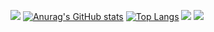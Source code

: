 ![](http://github-profile-summary-cards.vercel.app/api/cards/profile-details?username=steola6554&theme=radical)
[![Anurag's GitHub stats](https://github-readme-stats.vercel.app/api?username=steola6554&count_private=true&show_icons=true&theme=radical&layout=compact)](https://github.com/anuraghazra/github-readme-stats)
[![Top Langs](https://github-readme-stats.vercel.app/api/top-langs/?username=steola6554&theme=radical)](https://github.com/anuraghazra/github-readme-stats)
![](http://github-profile-summary-cards.vercel.app/api/cards/repos-per-language?username=steola6554&theme=radical)
![](http://github-profile-summary-cards.vercel.app/api/cards/most-commit-language?username=steola6554&theme=radical)
